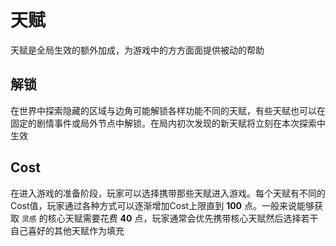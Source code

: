 # 天赋

天赋是全局生效的额外加成，为游戏中的方方面面提供被动的帮助

## 解锁

在世界中探索隐藏的区域与边角可能解锁各样功能不同的天赋，有些天赋也可以在固定的剧情事件或局外节点中解锁。在局内初次发现的新天赋将立刻在本次探索中生效

## Cost

在进入游戏的准备阶段，玩家可以选择携带那些天赋进入游戏。每个天赋有不同的Cost值，玩家通过各种方式可以逐渐增加Cost上限直到 **100** 点。一般来说能够获取 `灵感` 的核心天赋需要花费 **40** 点，玩家通常会优先携带核心天赋然后选择若干自己喜好的其他天赋作为填充
